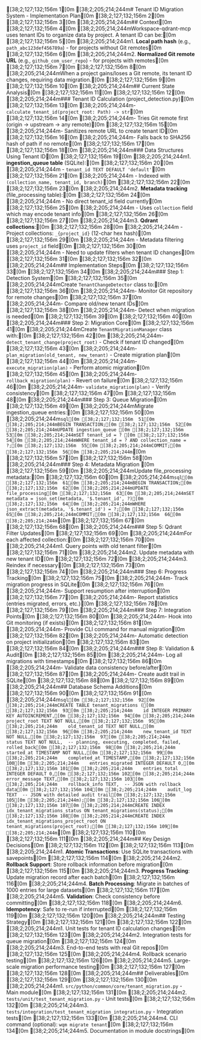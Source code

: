 [38;2;127;132;156m   1[0m [38;2;205;214;244m# Tenant ID Migration System - Implementation Plan[0m
[38;2;127;132;156m   2[0m 
[38;2;127;132;156m   3[0m [38;2;205;214;244m## Context[0m
[38;2;127;132;156m   4[0m [38;2;205;214;244mWorkspace-qdrant-mcp uses tenant IDs to organize data by project. A tenant ID can be:[0m
[38;2;127;132;156m   5[0m [38;2;205;214;244m1. **Local path hash** (e.g., `path_abc123def456789a`) - for projects without Git remotes[0m
[38;2;127;132;156m   6[0m [38;2;205;214;244m2. **Normalized Git remote URL** (e.g., `github_com_user_repo`) - for projects with remotes[0m
[38;2;127;132;156m   7[0m 
[38;2;127;132;156m   8[0m [38;2;205;214;244mWhen a project gains/loses a Git remote, its tenant ID changes, requiring data migration.[0m
[38;2;127;132;156m   9[0m 
[38;2;127;132;156m  10[0m [38;2;205;214;244m## Current State Analysis[0m
[38;2;127;132;156m  11[0m 
[38;2;127;132;156m  12[0m [38;2;205;214;244m### Tenant ID Calculation (project_detection.py)[0m
[38;2;127;132;156m  13[0m [38;2;205;214;244m- `calculate_tenant_id(project_root: Path) -> str`[0m
[38;2;127;132;156m  14[0m [38;2;205;214;244m- Tries Git remote first (origin → upstream → any remote)[0m
[38;2;127;132;156m  15[0m [38;2;205;214;244m- Sanitizes remote URL to create tenant ID[0m
[38;2;127;132;156m  16[0m [38;2;205;214;244m- Falls back to SHA256 hash of path if no remote[0m
[38;2;127;132;156m  17[0m 
[38;2;127;132;156m  18[0m [38;2;205;214;244m### Data Structures Using Tenant ID[0m
[38;2;127;132;156m  19[0m [38;2;205;214;244m1. **ingestion_queue table** (SQLite):[0m
[38;2;127;132;156m  20[0m [38;2;205;214;244m   - `tenant_id TEXT DEFAULT 'default'`[0m
[38;2;127;132;156m  21[0m [38;2;205;214;244m   - Indexed with `(collection_name, tenant_id, branch)`[0m
[38;2;127;132;156m  22[0m 
[38;2;127;132;156m  23[0m [38;2;205;214;244m2. **Metadata tracking** (file_processing table):[0m
[38;2;127;132;156m  24[0m [38;2;205;214;244m   - No direct tenant_id field currently[0m
[38;2;127;132;156m  25[0m [38;2;205;214;244m   - Uses `collection` field which may encode tenant info[0m
[38;2;127;132;156m  26[0m 
[38;2;127;132;156m  27[0m [38;2;205;214;244m3. **Qdrant collections**:[0m
[38;2;127;132;156m  28[0m [38;2;205;214;244m   - Project collections: `_{project_id}` (12-char hex hash)[0m
[38;2;127;132;156m  29[0m [38;2;205;214;244m   - Metadata filtering uses `project_id` field[0m
[38;2;127;132;156m  30[0m [38;2;205;214;244m   - Need to update filters when tenant ID changes[0m
[38;2;127;132;156m  31[0m 
[38;2;127;132;156m  32[0m [38;2;205;214;244m## Implementation Steps[0m
[38;2;127;132;156m  33[0m 
[38;2;127;132;156m  34[0m [38;2;205;214;244m### Step 1: Detection System[0m
[38;2;127;132;156m  35[0m [38;2;205;214;244mCreate `TenantChangeDetector` class to:[0m
[38;2;127;132;156m  36[0m [38;2;205;214;244m- Monitor Git repository for remote changes[0m
[38;2;127;132;156m  37[0m [38;2;205;214;244m- Compare old/new tenant IDs[0m
[38;2;127;132;156m  38[0m [38;2;205;214;244m- Detect when migration is needed[0m
[38;2;127;132;156m  39[0m 
[38;2;127;132;156m  40[0m [38;2;205;214;244m### Step 2: Migration Core[0m
[38;2;127;132;156m  41[0m [38;2;205;214;244mCreate `TenantMigrationManager` class with:[0m
[38;2;127;132;156m  42[0m [38;2;205;214;244m- `detect_tenant_change(project_root)` - Check if tenant ID changed[0m
[38;2;127;132;156m  43[0m [38;2;205;214;244m- `plan_migration(old_tenant, new_tenant)` - Create migration plan[0m
[38;2;127;132;156m  44[0m [38;2;205;214;244m- `execute_migration(plan)` - Perform atomic migration[0m
[38;2;127;132;156m  45[0m [38;2;205;214;244m- `rollback_migration(plan)` - Revert on failure[0m
[38;2;127;132;156m  46[0m [38;2;205;214;244m- `validate_migration(plan)` - Verify consistency[0m
[38;2;127;132;156m  47[0m 
[38;2;127;132;156m  48[0m [38;2;205;214;244m### Step 3: Queue Migration[0m
[38;2;127;132;156m  49[0m [38;2;205;214;244mMigrate ingestion_queue entries:[0m
[38;2;127;132;156m  50[0m [38;2;205;214;244m```sql[0m
[38;2;127;132;156m  51[0m [38;2;205;214;244mBEGIN TRANSACTION;[0m
[38;2;127;132;156m  52[0m [38;2;205;214;244mUPDATE ingestion_queue [0m
[38;2;127;132;156m  53[0m [38;2;205;214;244mSET tenant_id = ? [0m
[38;2;127;132;156m  54[0m [38;2;205;214;244mWHERE tenant_id = ? AND collection_name = ?;[0m
[38;2;127;132;156m  55[0m [38;2;205;214;244mCOMMIT;[0m
[38;2;127;132;156m  56[0m [38;2;205;214;244m```[0m
[38;2;127;132;156m  57[0m 
[38;2;127;132;156m  58[0m [38;2;205;214;244m### Step 4: Metadata Migration  [0m
[38;2;127;132;156m  59[0m [38;2;205;214;244mUpdate file_processing metadata:[0m
[38;2;127;132;156m  60[0m [38;2;205;214;244m```sql[0m
[38;2;127;132;156m  61[0m [38;2;205;214;244mBEGIN TRANSACTION;[0m
[38;2;127;132;156m  62[0m [38;2;205;214;244mUPDATE file_processing[0m
[38;2;127;132;156m  63[0m [38;2;205;214;244mSET metadata = json_set(metadata, '$.tenant_id', ?)[0m
[38;2;127;132;156m  64[0m [38;2;205;214;244mWHERE json_extract(metadata, '$.tenant_id') = ?;[0m
[38;2;127;132;156m  65[0m [38;2;205;214;244mCOMMIT;[0m
[38;2;127;132;156m  66[0m [38;2;205;214;244m```[0m
[38;2;127;132;156m  67[0m 
[38;2;127;132;156m  68[0m [38;2;205;214;244m### Step 5: Qdrant Filter Updates[0m
[38;2;127;132;156m  69[0m [38;2;205;214;244mFor each affected collection:[0m
[38;2;127;132;156m  70[0m [38;2;205;214;244m1. Query points with old tenant filter[0m
[38;2;127;132;156m  71[0m [38;2;205;214;244m2. Update metadata with new tenant ID[0m
[38;2;127;132;156m  72[0m [38;2;205;214;244m3. Reindex if necessary[0m
[38;2;127;132;156m  73[0m 
[38;2;127;132;156m  74[0m [38;2;205;214;244m### Step 6: Progress Tracking[0m
[38;2;127;132;156m  75[0m [38;2;205;214;244m- Track migration progress in SQLite[0m
[38;2;127;132;156m  76[0m [38;2;205;214;244m- Support resumption after interruption[0m
[38;2;127;132;156m  77[0m [38;2;205;214;244m- Report statistics (entries migrated, errors, etc.)[0m
[38;2;127;132;156m  78[0m 
[38;2;127;132;156m  79[0m [38;2;205;214;244m### Step 7: Integration Points[0m
[38;2;127;132;156m  80[0m [38;2;205;214;244m- Hook into Git monitoring (if exists)[0m
[38;2;127;132;156m  81[0m [38;2;205;214;244m- Provide CLI command for manual migration[0m
[38;2;127;132;156m  82[0m [38;2;205;214;244m- Automatic detection on project initialization[0m
[38;2;127;132;156m  83[0m 
[38;2;127;132;156m  84[0m [38;2;205;214;244m### Step 8: Validation & Audit[0m
[38;2;127;132;156m  85[0m [38;2;205;214;244m- Log all migrations with timestamps[0m
[38;2;127;132;156m  86[0m [38;2;205;214;244m- Validate data consistency before/after[0m
[38;2;127;132;156m  87[0m [38;2;205;214;244m- Create audit trail in SQLite[0m
[38;2;127;132;156m  88[0m 
[38;2;127;132;156m  89[0m [38;2;205;214;244m## Database Schema Additions[0m
[38;2;127;132;156m  90[0m 
[38;2;127;132;156m  91[0m [38;2;205;214;244m```sql[0m
[38;2;127;132;156m  92[0m [38;2;205;214;244mCREATE TABLE tenant_migrations ([0m
[38;2;127;132;156m  93[0m [38;2;205;214;244m    id INTEGER PRIMARY KEY AUTOINCREMENT,[0m
[38;2;127;132;156m  94[0m [38;2;205;214;244m    project_root TEXT NOT NULL,[0m
[38;2;127;132;156m  95[0m [38;2;205;214;244m    old_tenant_id TEXT NOT NULL,[0m
[38;2;127;132;156m  96[0m [38;2;205;214;244m    new_tenant_id TEXT NOT NULL,[0m
[38;2;127;132;156m  97[0m [38;2;205;214;244m    status TEXT NOT NULL,  -- planning, executing, completed, failed, rolled_back[0m
[38;2;127;132;156m  98[0m [38;2;205;214;244m    started_at TIMESTAMP NOT NULL,[0m
[38;2;127;132;156m  99[0m [38;2;205;214;244m    completed_at TIMESTAMP,[0m
[38;2;127;132;156m 100[0m [38;2;205;214;244m    entries_migrated INTEGER DEFAULT 0,[0m
[38;2;127;132;156m 101[0m [38;2;205;214;244m    entries_total INTEGER DEFAULT 0,[0m
[38;2;127;132;156m 102[0m [38;2;205;214;244m    error_message TEXT,[0m
[38;2;127;132;156m 103[0m [38;2;205;214;244m    rollback_info TEXT,  -- JSON with rollback data[0m
[38;2;127;132;156m 104[0m [38;2;205;214;244m    audit_log TEXT  -- JSON with detailed audit trail[0m
[38;2;127;132;156m 105[0m [38;2;205;214;244m);[0m
[38;2;127;132;156m 106[0m 
[38;2;127;132;156m 107[0m [38;2;205;214;244mCREATE INDEX idx_tenant_migrations_status ON tenant_migrations(status);[0m
[38;2;127;132;156m 108[0m [38;2;205;214;244mCREATE INDEX idx_tenant_migrations_project_root ON tenant_migrations(project_root);[0m
[38;2;127;132;156m 109[0m [38;2;205;214;244m```[0m
[38;2;127;132;156m 110[0m 
[38;2;127;132;156m 111[0m [38;2;205;214;244m## Key Design Decisions[0m
[38;2;127;132;156m 112[0m 
[38;2;127;132;156m 113[0m [38;2;205;214;244m1. **Atomic Transactions**: Use SQLite transactions with savepoints[0m
[38;2;127;132;156m 114[0m [38;2;205;214;244m2. **Rollback Support**: Store rollback information before migration[0m
[38;2;127;132;156m 115[0m [38;2;205;214;244m3. **Progress Tracking**: Update migration record after each batch[0m
[38;2;127;132;156m 116[0m [38;2;205;214;244m4. **Batch Processing**: Migrate in batches of 1000 entries for large datasets[0m
[38;2;127;132;156m 117[0m [38;2;205;214;244m5. **Validation**: Check consistency before committing[0m
[38;2;127;132;156m 118[0m [38;2;205;214;244m6. **Idempotency**: Safe to re-run if interrupted[0m
[38;2;127;132;156m 119[0m 
[38;2;127;132;156m 120[0m [38;2;205;214;244m## Testing Strategy[0m
[38;2;127;132;156m 121[0m 
[38;2;127;132;156m 122[0m [38;2;205;214;244m1. Unit tests for tenant ID calculation changes[0m
[38;2;127;132;156m 123[0m [38;2;205;214;244m2. Integration tests for queue migration[0m
[38;2;127;132;156m 124[0m [38;2;205;214;244m3. End-to-end tests with real Git repos[0m
[38;2;127;132;156m 125[0m [38;2;205;214;244m4. Rollback scenario testing[0m
[38;2;127;132;156m 126[0m [38;2;205;214;244m5. Large-scale migration performance testing[0m
[38;2;127;132;156m 127[0m 
[38;2;127;132;156m 128[0m [38;2;205;214;244m## Deliverables[0m
[38;2;127;132;156m 129[0m 
[38;2;127;132;156m 130[0m [38;2;205;214;244m1. `src/python/common/core/tenant_migration.py` - Main module[0m
[38;2;127;132;156m 131[0m [38;2;205;214;244m2. `tests/unit/test_tenant_migration.py` - Unit tests[0m
[38;2;127;132;156m 132[0m [38;2;205;214;244m3. `tests/integration/test_tenant_migration_integration.py` - Integration tests[0m
[38;2;127;132;156m 133[0m [38;2;205;214;244m4. CLI command (optional): `wqm migrate tenant`[0m
[38;2;127;132;156m 134[0m [38;2;205;214;244m5. Documentation in module docstrings[0m
